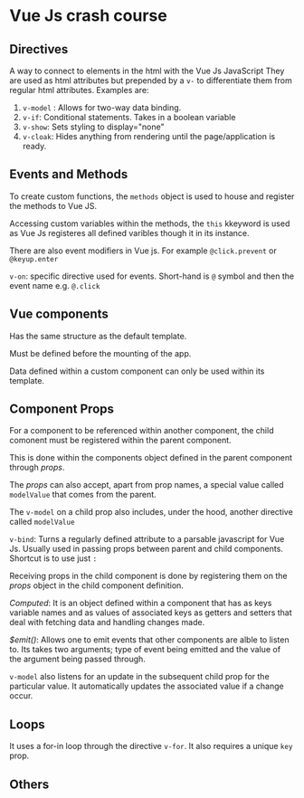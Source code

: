 # Vue Js crash course

## Directives

A way to connect to elements in the html with the Vue Js JavaScript
They are used as html attributes but prepended by a `v-` to differentiate them from regular html attributes.
Examples are:

1. `v-model` : Allows for two-way data binding.
2. `v-if`: Conditional statements. Takes in a boolean variable
3. `v-show`: Sets styling to display="none"
4. `v-cloak`: Hides anything from rendering until the page/application is ready.

## Events and Methods

To create custom functions, the `methods` object is used to house and register the methods to Vue JS.

Accessing custom variables within the methods, the `this` kkeyword is used as Vue Js registeres all defined varibles though it in its instance.

There are also event modifiers in Vue js. For example `@click.prevent` or `@keyup.enter`

`v-on`: specific directive used for events. Short-hand is `@` symbol and then the event name e.g. `@.click`

## Vue components

Has the same structure as the default template.

Must be defined before the mounting of the app.

Data defined within a custom component can only be used within its template.

## Component Props

For a component to be referenced within another component, the child comonent must be registered within the parent component.

This is done within the components object defined in the parent component through _props_.

The _props_ can also accept, apart from prop names, a special value called `modelValue` that comes from the parent.

The `v-model` on a child prop also includes, under the hood, another directive called `modelValue`

`v-bind`: Turns a regularly defined attribute to a parsable javascript for Vue Js. Usually used in passing props between parent and child components. Shortcut is to use just `:`

Receiving props in the child component is done by registering them on the _props_ object in the child component definition.

_Computed_: It is an object defined within a component that has as keys variable names and as values of associated keys as getters and setters that deal with fetching data and handling changes made.

_$emit()_: Allows one to emit events that other components are alble to listen to. Its takes two arguments; type of event being emitted and the value of the argument being passed through.

`v-model` also listens for an update in the subsequent child prop for the particular value. It automatically updates the associated value if a change occur.

## Loops

It uses a for-in loop through the directive `v-for`. It also requires a unique `key` prop.

## Others
